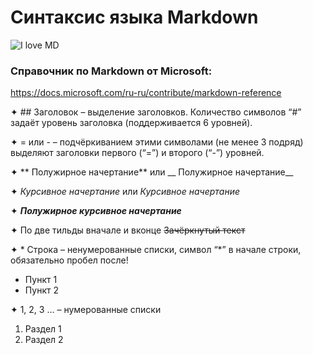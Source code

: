 # Синтаксис языка Markdown  

![I love MD](scale_1200.png)

### Справочник по Markdown от Microsoft:
https://docs.microsoft.com/ru-ru/contribute/markdown-reference

✦ ## Заголовок – выделение заголовков. 
Количество символов “#” задаёт уровень заголовка  (поддерживается 6 уровней).

✦	= или - – подчёркиванием этими символами (не менее 3 подряд) выделяют заголовки  первого (“=”) и второго (“-”) уровней.

✦	** Полужирное начертание** или __ Полужирное начертание__

✦	*Курсивное начертание* или _Курсивное начертание_

✦	***Полужирное курсивное начертание***

✦	По две тильды вначале и вконце ~~Зачёркнутый текст~~

✦	* Строка – ненумерованные списки, символ “*” в начале строки, обязательно пробел после!
* Пункт 1
* Пункт 2

✦	1, 2, 3 … – нумерованные списки
1. Раздел 1
2. Раздел 2
